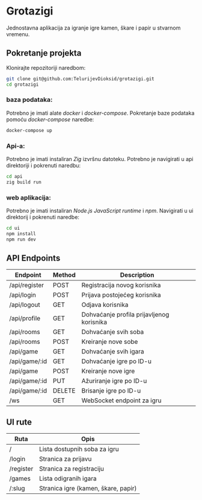 # Grotazigi
Jednostavna aplikacija za igranje igre kamen, škare i papir u stvarnom vremenu.

## Pokretanje projekta
Klonirajte repozitoriji naredbom:
```bash
git clone git@github.com:TelurijevDioksid/grotazigi.git
cd grotazigi
```

### baza podataka:
Potrebno je imati alate _docker_ i _docker-compose_. Pokretanje baze podataka pomoću _docker-compose_ naredbe:
```bash
docker-compose up
```

### Api-a:
Potrebno je imati instaliran _Zig_ izvršnu datoteku. Potrebno je navigirati u api direktoriji i pokrenuti naredbu:
```bash
cd api
zig build run
```

### web aplikacija:
Potrebno je imati instaliran _Node.js JavaScript runtime_ i _npm_. Navigirati u ui direktorij i pokrenuti naredbe:
```bash
cd ui
npm install
npm run dev
```

## API Endpoints
| Endpoint | Method | Description |
|---|---|---|
| /api/register | POST | Registracija novog korisnika |
| /api/login | POST | Prijava postojećeg korisnika |
| /api/logout | GET | Odjava korisnika |
| /api/profile | GET | Dohvaćanje profila prijavljenog korisnika |
| /api/rooms | GET | Dohvaćanje svih soba |
| /api/rooms | POST | Kreiranje nove sobe |
| /api/game | GET | Dohvaćanje svih igara |
| /api/game/:id | GET | Dohvaćanje igre po ID-u |
| /api/game | POST | Kreiranje nove igre |
| /api/game/:id | PUT | Ažuriranje igre po ID-u |
| /api/game/:id | DELETE | Brisanje igre po ID-u |
| /ws | GET | WebSocket endpoint za igru |

## UI rute
| Ruta | Opis |
|---|---|
| / | Lista dostupnih soba za igru |
| /login | Stranica za prijavu |
| /register | Stranica za registraciju |
| /games | Lista odigranih igara |
| /:slug | Stranica igre (kamen, škare, papir) |